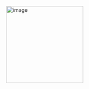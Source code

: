 <img width="209" alt="image" src="https://user-images.githubusercontent.com/117038006/211932559-3c6a3393-ca89-4eb3-82c1-ec76e9cd823b.png">
